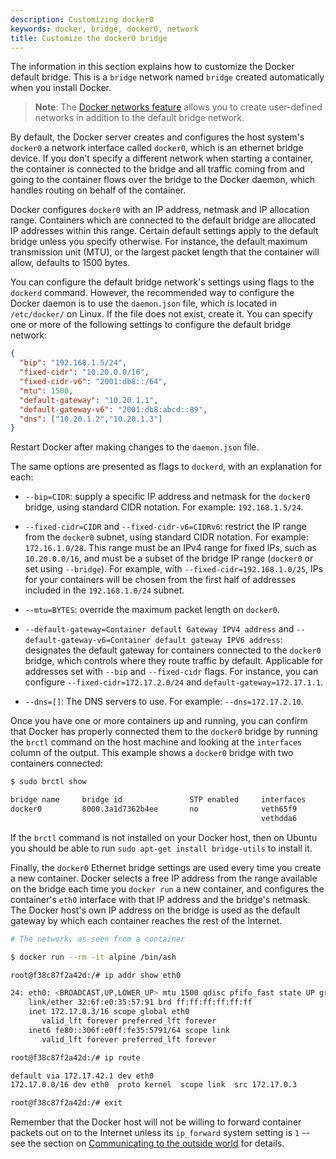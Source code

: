 ```yaml
---
description: Customizing docker0
keywords: docker, bridge, docker0, network
title: Customize the docker0 bridge
---
```


The information in this section explains how to customize the Docker default
bridge. This is a `bridge` network named `bridge` created automatically when you
install Docker.

> **Note**: The [Docker networks feature](/engine/userguide/networking/index.md)
> allows you to create user-defined networks in addition to the default bridge network.

By default, the Docker server creates and configures the host system's `docker0`
a network interface called `docker0`, which is an ethernet bridge device. If you
don't specify a different network when starting a container, the container is
connected to the bridge and all traffic coming from and going to the container
flows over the bridge to the Docker daemon, which handles routing on behalf of
the container.

Docker configures `docker0` with an IP address, netmask and IP allocation range.
Containers which are connected to the default bridge are allocated IP addresses
within this range. Certain default settings apply to the default bridge unless
you specify otherwise. For instance, the default maximum transmission unit (MTU),
or the largest packet length that the container will allow, defaults to 1500
bytes.

You can configure the default bridge network's settings using flags to the
`dockerd` command. However, the recommended way to configure the Docker daemon
is to use the `daemon.json` file, which is located in `/etc/docker/` on Linux.
If the file does not exist, create it. You can specify one or more of the
following settings to configure the default bridge network:

```json
{
  "bip": "192.168.1.5/24",
  "fixed-cidr": "10.20.0.0/16",
  "fixed-cidr-v6": "2001:db8::/64",
  "mtu": 1500,
  "default-gateway": "10.20.1.1",
  "default-gateway-v6": "2001:db8:abcd::89",
  "dns": ["10.20.1.2","10.20.1.3"]
}
```

Restart Docker after making changes to the `daemon.json` file.

The same options are presented as flags to `dockerd`, with an explanation for
each:

- `--bip=CIDR`: supply a specific IP address and netmask for the `docker0`
  bridge, using standard CIDR notation. For example: `192.168.1.5/24`.

- `--fixed-cidr=CIDR` and `--fixed-cidr-v6=CIDRv6`: restrict the IP range from
  the `docker0` subnet, using standard CIDR notation. For example:
  `172.16.1.0/28`. This range must be an IPv4 range for fixed IPs, such as
  `10.20.0.0/16`, and must be a subset of the bridge IP range (`docker0` or set
  using `--bridge`). For example, with `--fixed-cidr=192.168.1.0/25`, IPs for
  your containers will be chosen from the first half of addresses included in
  the `192.168.1.0/24` subnet.

- `--mtu=BYTES`: override the maximum packet length on `docker0`.

- `--default-gateway=Container default Gateway IPV4 address` and
  `--default-gateway-v6=Container default gateway IPV6 address`: designates the
  default gateway for containers connected to the `docker0` bridge, which
  controls where they route traffic by default. Applicable for addresses set
  with `--bip` and `--fixed-cidr` flags. For instance, you can configure
  `--fixed-cidr=172.17.2.0/24` and `default-gateway=172.17.1.1`.

- `--dns=[]`: The DNS servers to use. For example: `--dns=172.17.2.10`.

Once you have one or more containers up and running, you can confirm that Docker
has properly connected them to the `docker0` bridge by running the `brctl`
command on the host machine and looking at the `interfaces` column of the
output.  This example shows a `docker0` bridge with two containers connected:

```bash
$ sudo brctl show

bridge name     bridge id               STP enabled     interfaces
docker0         8000.3a1d7362b4ee       no              veth65f9
                                                        vethdda6
```

If the `brctl` command is not installed on your Docker host, then on Ubuntu you
should be able to run `sudo apt-get install bridge-utils` to install it.

Finally, the `docker0` Ethernet bridge settings are used every time you create a
new container.  Docker selects a free IP address from the range available on the
bridge each time you `docker run` a new container, and configures the
container's `eth0` interface with that IP address and the bridge's netmask.  The
Docker host's own IP address on the bridge is used as the default gateway by
which each container reaches the rest of the Internet.

```bash
# The network, as seen from a container

$ docker run --rm -it alpine /bin/ash

root@f38c87f2a42d:/# ip addr show eth0

24: eth0: <BROADCAST,UP,LOWER_UP> mtu 1500 qdisc pfifo_fast state UP group default qlen 1000
    link/ether 32:6f:e0:35:57:91 brd ff:ff:ff:ff:ff:ff
    inet 172.17.0.3/16 scope global eth0
       valid_lft forever preferred_lft forever
    inet6 fe80::306f:e0ff:fe35:5791/64 scope link
       valid_lft forever preferred_lft forever

root@f38c87f2a42d:/# ip route

default via 172.17.42.1 dev eth0
172.17.0.0/16 dev eth0  proto kernel  scope link  src 172.17.0.3

root@f38c87f2a42d:/# exit
```

Remember that the Docker host will not be willing to forward container packets
out on to the Internet unless its `ip_forward` system setting is `1` -- see the
section on
[Communicating to the outside world](container-communication.md#communicating-to-the-outside-world)
for details.
